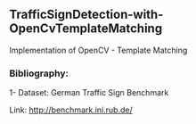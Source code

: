 ## TrafficSignDetection-with-OpenCvTemplateMatching

Implementation of OpenCV - Template Matching

### Bibliography:

1- Dataset: German Traffic Sign Benchmark

Link: http://benchmark.ini.rub.de/
